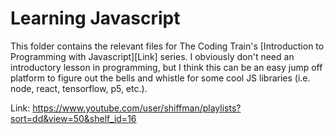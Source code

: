 # Learning Javascript

This folder contains the relevant files for The Coding Train's [Introduction to Programming with Javascript][Link] series. I obviously don't need an introductory lesson in programming, but I think this can be an easy jump off platform to figure out the bells and whistle for some cool JS libraries (i.e. node, react, tensorflow, p5, etc.).


Link: https://www.youtube.com/user/shiffman/playlists?sort=dd&view=50&shelf_id=16